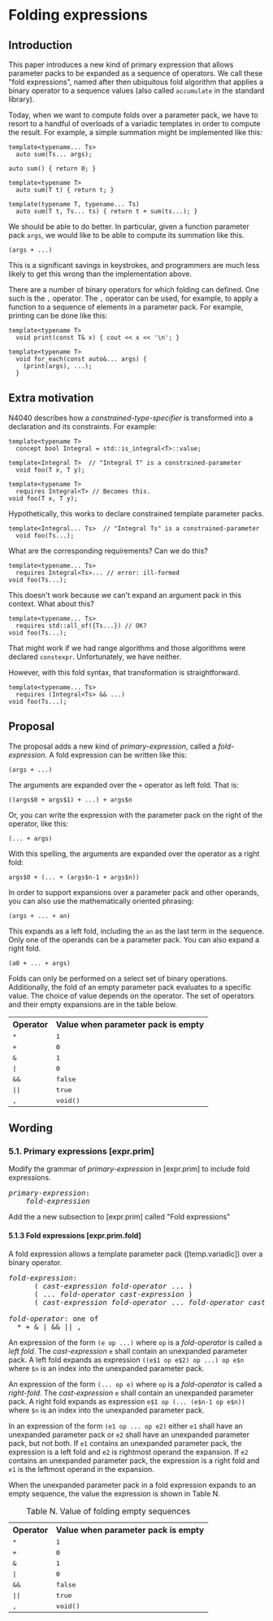 Folding expressions
===================

## Introduction

This paper introduces a new kind of primary expression that allows
parameter packs to be expanded as a sequence of operators.
We call these "fold expressions", named after then ubiquitous fold
algorithm that applies a binary operator to a sequence values
(also called `accumulate` in the standard library).

Today, when we want to compute folds over a parameter pack, we have to 
resort to a handful of overloads of a variadic templates in order to compute 
the result. For example, a simple summation might be implemented like
this:

    template<typename... Ts>
      auto sum(Ts... args);

    auto sum() { return 0; }

    template<typename T>
      auto sum(T t) { return t; }

    template(typename T, typename... Ts)
      auto sum(T t, Ts... ts) { return t + sum(ts...); }

We should be able to do better. In particular, given a function
parameter pack `args`, we would like to be able to compute its
summation like this.


    (args + ...)

This is a significant savings in keystrokes, and programmers are much
less likely to get this wrong than the implementation above.

There are a number of binary operators for which folding can defined. One
such is the `,` operator. The `,` operator can be used, for example, to apply 
a function to a sequence of elements in a parameter pack. For example, 
printing can
be done like this:

    template<typename T> 
      void print(const T& x) { cout << x << '\n'; }
    
    template<typename T>
      void for_each(const auto&... args) {
        (print(args), ...);
      }


## Extra motivation

N4040 describes how a *constrained-type-specifier* is transformed into a 
declaration and its constraints. For example:

    template<typename T>
      concept bool Integral = std::is_integral<T>::value;

    template<Integral T>  // "Integral T" is a constrained-parameter
      void foo(T x, T y);

    template<typename T>
      requires Integral<T> // Becomes this.
    void foo(T x, T y);

Hypothetically, this works to declare constrained template parameter packs.

    template<Integral... Ts>  // "Integral Ts" is a constrained-parameter
      void foo(Ts...);

What are the corresponding requirements? Can we do this?

    template<typename... Ts>
      requires Integral<Ts>... // error: ill-formed
    void foo(Ts...);

This doesn't work because we can't expand an argument pack in this
context. What about this?

    template<typename... Ts>
      requires std::all_of({Ts...}) // OK?
    void foo(Ts...);

That might work if we had range algorithms and those algorithms were
declared `constexpr`. Unfortunately, we have neither.

However, with this fold syntax, that transformation is straightforward.

    template<typename... Ts>
      requires (Integral<Ts> && ...)
    void foo(Ts...);


## Proposal


The proposal adds a new kind of *primary-expression*, called a
*fold-expression*. A fold expression can be written like this:

    (args + ...)

The arguments are expanded over the `+` operator as left fold. That is:

    ((args$0 + args$1) + ...) + args$n

Or, you can write the expression with the parameter pack on the right
of the operator, like this:

    (... + args)

With this spelling, the arguments are expanded over the operator as
a right fold:

    args$0 + (... + (args$n-1 + args$n))

In order to support expansions over a parameter pack and other operands, you 
can also use the mathematically oriented phrasing:

    (args + ... + an)

This expands as a left fold, including the `an` as the last term in
the sequence. Only one of the operands can be a parameter pack. You can
also expand a right fold.

    (a0 + ... + args)

Folds can only be performed on a select set of binary operations. Additionally,
the fold of an empty parameter pack evaluates to a specific value. The choice
of value depends on the operator. The set of operators and their empty
expansions are in the table below.


<table>
<tr><th>Operator</th>    <th>Value when parameter pack is empty</th></tr>
<tr><td><tt>*</tt></td>  <td><tt>1</tt></td>                        </tr>
<tr><td><tt>+</tt></td>  <td><tt>0</tt></td>                        </tr>
<tr><td><tt>&</tt></td>  <td><tt>1</tt></td>                        </tr>
<tr><td><tt>|</tt></td>  <td><tt>0</tt></td>                        </tr>
<tr><td><tt>&&</tt></td> <td><tt>false</tt></td>                    </tr>
<tr><td><tt>||</tt></td> <td><tt>true</tt></td>                     </tr>
<tr><td><tt>,</tt></td>  <td><tt>void()</tt></td>                   </tr>
</table>


## Wording


### 5.1. Primary expressions \[expr.prim\]

Modify the grammar of *primary-expression* in [expr.prim] to include
fold expressions.

<pre><i>primary-expression</i>:
    <i>fold-expression</i></pre>

Add the a new subsection to [expr.prim] called "Fold expressions"

#### 5.1.3 Fold expressions \[expr.prim.fold\]

A fold expression allows a template parameter pack ([temp.variadic]) over 
a binary operator.

<pre><i>fold-expression</i>:
      ( <i>cast-expression</i> <i>fold-operator</i> ... )
      ( ... <i>fold-operator</i> <i>cast-expression</i> )
      ( <i>cast-expression</i> <i>fold-operator</i> ... <i>fold-operator</i> <i>cast-expression</i> )

<i>fold-operator</i>: one of
  * + & | && || ,</pre>

An expression of the form `(e op ...)` where `op` is a *fold-operator* is
called a *left fold*. The *cast-expression* `e` shall contain an
unexpanded parameter pack. A left fold expands as expression
`((e$1 op e$2) op ...) op e$n` where `$n` is an index into the unexpanded
parameter pack.

An expression of the form `(... op e)` where `op` is a *fold-operator* is
called a *right-fold*. The *cast-expression* `e` shall contain an
unexpanded parameter pack. A right fold expands as expression
`e$1 op (... (e$n-1 op e$n))` where `$n` is an index into the unexpanded
parameter pack.

In an expression of the form `(e1 op ... op e2)` either `e1` shall have
an unexpanded parameter pack or `e2` shall have an unexpanded parameter
pack, but not both. If `e1` contains an unexpanded parameter pack, the 
expression is a left fold and `e2` is rightmost operand the expansion. If
`e2` contains an unexpanded parameter pack, the expression is a right
fold and `e1` is the leftmost operand in the expansion.

When the unexpanded parameter pack in a fold expression expands to an
empty sequence, the value the expression is shown in Table N.

<table>
<caption>Table N. Value of folding empty sequences</caption>
<tr><th>Operator</th>    <th>Value when parameter pack is empty</th></tr>
<tr><td><tt>*</tt></td>  <td><tt>1</tt></td>                        </tr>
<tr><td><tt>+</tt></td>  <td><tt>0</tt></td>                        </tr>
<tr><td><tt>&</tt></td>  <td><tt>1</tt></td>                        </tr>
<tr><td><tt>|</tt></td>  <td><tt>0</tt></td>                        </tr>
<tr><td><tt>&&</tt></td> <td><tt>false</tt></td>                    </tr>
<tr><td><tt>||</tt></td> <td><tt>true</tt></td>                     </tr>
<tr><td><tt>,</tt></td>  <td><tt>void()</tt></td>                   </tr>
</table>
